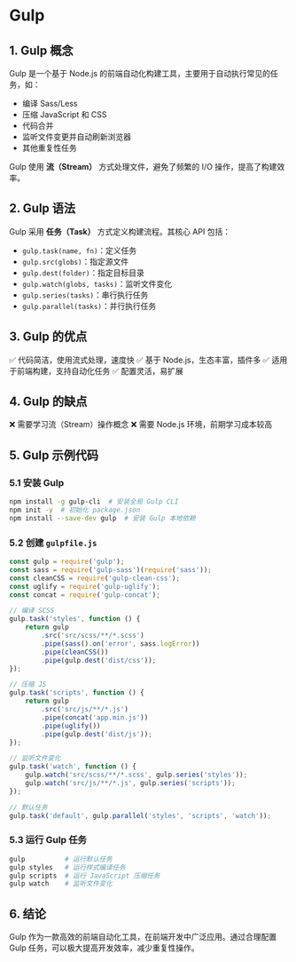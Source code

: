 # Gulp

## 1. Gulp 概念

Gulp 是一个基于 Node.js 的前端自动化构建工具，主要用于自动执行常见的任务，如：

- 编译 Sass/Less
- 压缩 JavaScript 和 CSS
- 代码合并
- 监听文件变更并自动刷新浏览器
- 其他重复性任务

Gulp 使用 **流（Stream）** 方式处理文件，避免了频繁的 I/O 操作，提高了构建效率。

## 2. Gulp 语法

Gulp 采用 **任务（Task）** 方式定义构建流程。其核心 API 包括：

- `gulp.task(name, fn)`：定义任务
- `gulp.src(globs)`：指定源文件
- `gulp.dest(folder)`：指定目标目录
- `gulp.watch(globs, tasks)`：监听文件变化
- `gulp.series(tasks)`：串行执行任务
- `gulp.parallel(tasks)`：并行执行任务

## 3. Gulp 的优点

✅ 代码简洁，使用流式处理，速度快
✅ 基于 Node.js，生态丰富，插件多
✅ 适用于前端构建，支持自动化任务
✅ 配置灵活，易扩展

## 4. Gulp 的缺点

❌ 需要学习流（Stream）操作概念
❌ 需要 Node.js 环境，前期学习成本较高

## 5. Gulp 示例代码

### 5.1 安装 Gulp

```sh
npm install -g gulp-cli  # 安装全局 Gulp CLI
npm init -y  # 初始化 package.json
npm install --save-dev gulp  # 安装 Gulp 本地依赖
```

### 5.2 创建 `gulpfile.js`

```javascript
const gulp = require('gulp');
const sass = require('gulp-sass')(require('sass'));
const cleanCSS = require('gulp-clean-css');
const uglify = require('gulp-uglify');
const concat = require('gulp-concat');

// 编译 SCSS
gulp.task('styles', function () {
	return gulp
		.src('src/scss/**/*.scss')
		.pipe(sass().on('error', sass.logError))
		.pipe(cleanCSS())
		.pipe(gulp.dest('dist/css'));
});

// 压缩 JS
gulp.task('scripts', function () {
	return gulp
		.src('src/js/**/*.js')
		.pipe(concat('app.min.js'))
		.pipe(uglify())
		.pipe(gulp.dest('dist/js'));
});

// 监听文件变化
gulp.task('watch', function () {
	gulp.watch('src/scss/**/*.scss', gulp.series('styles'));
	gulp.watch('src/js/**/*.js', gulp.series('scripts'));
});

// 默认任务
gulp.task('default', gulp.parallel('styles', 'scripts', 'watch'));
```

### 5.3 运行 Gulp 任务

```sh
gulp          # 运行默认任务
gulp styles   # 运行样式编译任务
gulp scripts  # 运行 JavaScript 压缩任务
gulp watch    # 监听文件变化
```

## 6. 结论

Gulp 作为一款高效的前端自动化工具，在前端开发中广泛应用。通过合理配置 Gulp 任务，可以极大提高开发效率，减少重复性操作。
